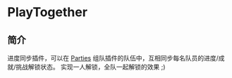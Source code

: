 # PlayTogether

## 简介
进度同步插件，可以在 [Parties](https://www.spigotmc.org/resources/parties-an-advanced-parties-manager.3709/) 组队插件的队伍中，互相同步每名队员的进度/成就/挑战解锁状态。
实现一人解锁，全队一起解锁的效果 ;)
